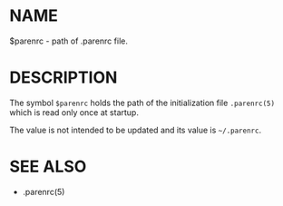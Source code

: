 # NAME
$parenrc - path of .parenrc file.

# DESCRIPTION
The symbol `$parenrc` holds the path of the initialization file `.parenrc(5)` which is read only once at startup.

The value is not intended to be updated and its value is `~/.parenrc`.

# SEE ALSO
- .parenrc(5)
